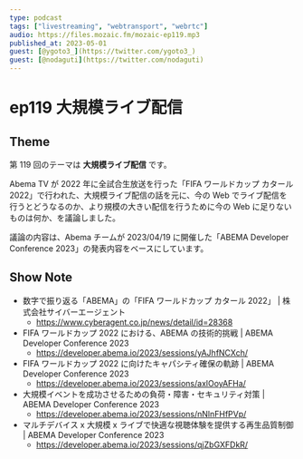 ```yaml
---
type: podcast
tags: ["livestreaming", "webtransport", "webrtc"]
audio: https://files.mozaic.fm/mozaic-ep119.mp3
published_at: 2023-05-01
guest: [@ygoto3_](https://twitter.com/ygoto3_)
guest: [@nodaguti](https://twitter.com/nodaguti)
---
```


# ep119 大規模ライブ配信

## Theme

第 119 回のテーマは **大規模ライブ配信** です。

Abema TV が 2022 年に全試合生放送を行った「FIFA ワールドカップ カタール 2022」で行われた、大規模ライブ配信の話を元に、今の Web でライブ配信を行うとどうなるのか、より規模の大きい配信を行うために今の Web に足りないものは何か、を議論しました。

議論の内容は、Abema チームが 2023/04/19 に開催した「ABEMA Developer Conference 2023」の発表内容をベースにしています。


## Show Note

- 数字で振り返る「ABEMA」の「FIFA ワールドカップ カタール 2022」 | 株式会社サイバーエージェント
  - https://www.cyberagent.co.jp/news/detail/id=28368
- FIFA ワールドカップ 2022 における、ABEMA の技術的挑戦 | ABEMA Developer Conference 2023
  - https://developer.abema.io/2023/sessions/yAJhfNCXch/
- FIFA ワールドカップ 2022 に向けたキャパシティ確保の軌跡 | ABEMA Developer Conference 2023
  - https://developer.abema.io/2023/sessions/axlOoyAFHa/
- 大規模イベントを成功させるための負荷・障害・セキュリティ対策 | ABEMA Developer Conference 2023
  - https://developer.abema.io/2023/sessions/nNlnFHfPVp/
- マルチデバイス x 大規模 x ライブで快適な視聴体験を提供する再生品質制御 | ABEMA Developer Conference 2023
  - https://developer.abema.io/2023/sessions/qjZbGXFDkR/